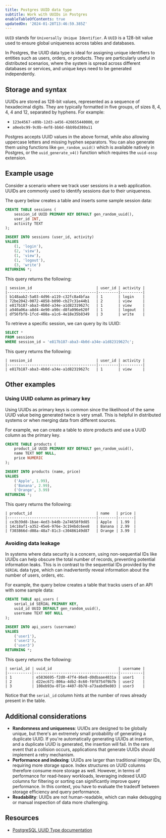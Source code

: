 ```yaml
---
title: Postgres UUID data type
subtitle: Work with UUIDs in Postgres
enableTableOfContents: true
updatedOn: '2024-01-28T13:46:59.385Z'
---
```


`UUID` stands for `Universally Unique Identifier`. A `UUID` is a 128-bit value used to ensure global uniqueness across tables and databases. 

In Postgres, the UUID data type is ideal for assigning unique identifiers to entities such as users, orders, or products. They are particularly useful in distributed scenarios, where the system is spread across different databases or services, and unique keys need to be generated independently.

<CTA />

## Storage and syntax

UUIDs are stored as 128-bit values, represented as a sequence of hexadecimal digits. They are typically formatted in five groups, of sizes 8, 4, 4, 4 and 12, separated by hyphens. For example:

- `123e4567-e89b-12d3-a456-426655440000`, or
- `a0eebc99-9c0b-4ef8-bb6d-6bb9bd380a11`

Postgres accepts UUID values in the above format, while also allowing uppercase letters and missing hyphen separators. You can also generate them using functions like `gen_random_uuid()` which is available natively in Postgres, or the `uuid_generate_v4()` function which requires the `uuid-ossp` extension. 

## Example usage

Consider a scenario where we track user sessions in a web application. UUIDs are commonly used to identify sessions due to their uniqueness. 

The query below creates a table and inserts some sample session data:

```sql
CREATE TABLE sessions (
    session_id UUID PRIMARY KEY DEFAULT gen_random_uuid(),
    user_id INT,
    activity TEXT
);

INSERT INTO sessions (user_id, activity)
VALUES 
    (1, 'login'),
    (2, 'view'),
    (1, 'view'),
    (1, 'logout'),
    (3, 'write')
RETURNING *;
```

This query returns the following:

```text
| session_id                             | user_id | activity |
|----------------------------------------|---------|----------|
| b148aab2-5a03-4d96-a119-c32fc8a4bfaa   | 1       | login    |
| 72be2042-0072-4858-b090-cb27c31e44b1   | 2       | view     |
| e817b187-aba3-4b0d-a34e-a1d82319627c   | 1       | view     |
| a940a06a-a8d4-4e90-a90c-d8fa096e620f   | 1       | logout   |
| df56fbf8-1fcd-408a-a1c6-4e18e35b8349   | 3       | write    |
```

To retrieve a specific session, we can query by its UUID:

```sql
SELECT *
FROM sessions
WHERE session_id = 'e817b187-aba3-4b0d-a34e-a1d82319627c';
```

This query returns the following:
```text
| session_id                             | user_id | activity |
|----------------------------------------|---------|----------|
| e817b187-aba3-4b0d-a34e-a1d82319627c   | 1       | view     |
```

## Other examples

### Using UUID column as primary key

Using UUIDs as primary keys is common since the likelihood of the same UUID value being generated twice is very small. This is helpful in distributed systems or when merging data from different sources. 

For example, we can create a table to store products and use a UUID column as the primary key. 

```sql
CREATE TABLE products (
    product_id UUID PRIMARY KEY DEFAULT gen_random_uuid(),
    name TEXT NOT NULL,
    price NUMERIC
);

INSERT INTO products (name, price)
VALUES 
    ('Apple', 1.99),
    ('Banana', 2.99),
    ('Orange', 3.99)
RETURNING *;
```

This query returns the following:
```text
| product_id                             | name   | price |
|----------------------------------------|--------|-------|
| ce3b39d8-1bae-4ed3-b4db-2a74658f0d85   | Apple  | 1.99  |
| 14c18af1-a352-45e6-976e-3c194bdc6ee8   | Banana | 2.99  |
| f303866d-d08a-48a7-81c3-c30486149d87   | Orange | 3.99  |
```

### Avoiding data leakage 

In systems where data security is a concern, using non-sequential IDs like UUIDs can help obscure the total number of records, preventing potential information leaks. This is in contrast to the sequential IDs provided by the `SERIAL` data type, which can inadvertently reveal information about the number of users, orders, etc. 

For example, the query below creates a table that tracks users of an API with some sample data:

```sql
CREATE TABLE api_users (
    serial_id SERIAL PRIMARY KEY,
    uuid_id UUID DEFAULT gen_random_uuid(),
    username TEXT NOT NULL
);

INSERT INTO api_users (username)
VALUES 
    ('user1'),
    ('user2'),
    ('user3')
RETURNING *;
```

This query returns the following:

```text
| serial_id | uuid_id                              | username |
|-----------|--------------------------------------|----------|
| 1         | e5836695-f2d0-47f4-86e8-d0dbaae4031a | user1    |
| 2         | d22ec671-806a-4db2-8c60-f0f8754f9b7b | user2    |
| 3         | 108eb93a-071e-4407-8b78-a73aabd9e803 | user3    |
```

Notice that the `serial_id` column hints at the number of rows already present in the table. 

## Additional considerations

- **Randomness and uniqueness**: UUIDs are designed to be globally unique, but there's an extremely small probability of generating a duplicate UUID. If you're automatically generating UUIDs at insertion, and a duplicate UUID is generated, the insertion will fail. In the rare event that a collision occurs, applications that generate UUIDs should implement a retry mechanism.
- **Performance and indexing**: UUIDs are larger than traditional integer IDs, requiring more storage space. Index structures on UUID columns therefore consume more storage as well. However, in terms of performance for read-heavy workloads, leveraging indexed UUID columns for filtering or sorting can significantly improve query performance. In this context, you have to evaluate the tradeoff between storage efficiency and query performance.
- **Readability**: UUIDs are not human-readable, which can make debugging or manual inspection of data more challenging. 

## Resources

- [PostgreSQL UUID Type documentation](https://www.postgresql.org/docs/current/datatype-uuid.html)

<NeedHelp />
